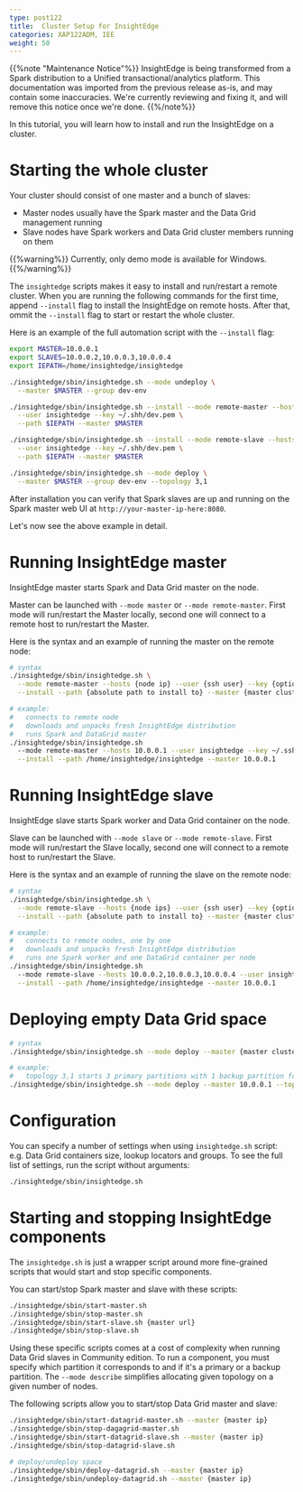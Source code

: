 ```yaml
---
type: post122
title:  Cluster Setup for InsightEdge
categories: XAP122ADM, IEE
weight: 50
---
```


{{%note "Maintenance Notice"%}}
InsightEdge is being transformed from a Spark distribution to a Unified transactional/analytics platform. This documentation was imported from the previous release as-is, and may contain some inaccuracies. We're currently reviewing and fixing it, and will remove this notice once we're done.
{{%/note%}}

In this tutorial, you will learn how to install and run the InsightEdge on a cluster.


# Starting the whole cluster

Your cluster should consist of one master and a bunch of slaves:

* Master nodes usually have the Spark master and the Data Grid management running
* Slave nodes have Spark workers and Data Grid cluster members running on them

{{%warning%}}
Currently, only demo mode is available for Windows.
{{%/warning%}}

The `insightedge` scripts makes it easy to install and run/restart a remote cluster.
When you are running the following commands for the first time, append `--install` flag to install the InsightEdge on remote hosts.
After that, ommit the `--install` flag to start or restart the whole cluster.

Here is an example of the full automation script with the `--install` flag:


```bash
export MASTER=10.0.0.1
export SLAVES=10.0.0.2,10.0.0.3,10.0.0.4
export IEPATH=/home/insightedge/insightedge

./insightedge/sbin/insightedge.sh --mode undeploy \
  --master $MASTER --group dev-env

./insightedge/sbin/insightedge.sh --install --mode remote-master --hosts $MASTER \
  --user insightedge --key ~/.shh/dev.pem \
  --path $IEPATH --master $MASTER

./insightedge/sbin/insightedge.sh --install --mode remote-slave --hosts $SLAVES \
  --user insightedge --key ~/.shh/dev.pem \
  --path $IEPATH --master $MASTER

./insightedge/sbin/insightedge.sh --mode deploy \
  --master $MASTER --group dev-env --topology 3,1
```


After installation you can verify that Spark slaves are up and running on the Spark master web UI at `http://your-master-ip-here:8080`.

Let's now see the above example in detail.


# Running InsightEdge master

InsightEdge master starts Spark and Data Grid master on the node.

Master can be launched with `--mode master` or `--mode remote-master`. First mode will run/restart the Master locally, second one will connect to a remote host to run/restart the Master.

Here is the syntax and an example of running the master on the remote node:

```bash
# syntax
./insightedge/sbin/insightedge.sh \
  --mode remote-master --hosts {node ip} --user {ssh user} --key {optional ssh access key} \
  --install --path {absolute path to install to} --master {master cluster ip}

# example:
#   connects to remote node
#   downloads and unpacks fresh InsightEdge distribution
#   runs Spark and DataGrid master
./insightedge/sbin/insightedge.sh
  --mode remote-master --hosts 10.0.0.1 --user insightedge --key ~/.ssh/dev.pem \
  --install --path /home/insightedge/insightedge --master 10.0.0.1
```


# Running InsightEdge slave

InsightEdge slave starts Spark worker and Data Grid container on the node.

Slave can be launched with `--mode slave` or `--mode remote-slave`. First mode will run/restart the Slave locally, second one will connect to a remote host to run/restart the Slave.

Here is the syntax and an example of running the slave on the remote node:


```bash
# syntax
./insightedge/sbin/insightedge.sh \
  --mode remote-slave --hosts {node ips} --user {ssh user} --key {optional ssh access key} \
  --install --path {absolute path to install to} --master {master cluster ip}

# example:
#   connects to remote nodes, one by one
#   downloads and unpacks fresh InsightEdge distribution
#   runs one Spark worker and one DataGrid container per node
./insightedge/sbin/insightedge.sh
  --mode remote-slave --hosts 10.0.0.2,10.0.0.3,10.0.0.4 --user insightedge --key ~/.ssh/dev.pem \
  --install --path /home/insightedge/insightedge --master 10.0.0.1
```



# Deploying empty Data Grid space



```bash
# syntax
./insightedge/sbin/insightedge.sh --mode deploy --master {master cluster ip}

# example:
#   topology 3,1 starts 3 primary partitions with 1 backup partition for each primary
./insightedge/sbin/insightedge.sh --mode deploy --master 10.0.0.1 --topology 3,1
```




# Configuration

You can specify a number of settings when using `insightedge.sh` script: e.g. Data Grid containers size, lookup locators and groups. To see the full list of settings, run the script without arguments:

```bash
./insightedge/sbin/insightedge.sh
```


# Starting and stopping InsightEdge components

The `insightedge.sh` is just a wrapper script around more fine-grained scripts that would start and stop specific components.

You can start/stop Spark master and slave with these scripts:

```bash
./insightedge/sbin/start-master.sh
./insightedge/sbin/stop-master.sh
./insightedge/sbin/start-slave.sh {master url}
./insightedge/sbin/stop-slave.sh
```

Using these specific scripts comes at a cost of complexity when running Data Grid slaves in Community edition.
To run a component, you must specify which partition it corresponds to and if it's a primary or a backup partition.
The `--mode describe` simplifies allocating given topology on a given number of nodes.

The following scripts allow you to start/stop Data Grid master and slave:


```bash
./insightedge/sbin/start-datagrid-master.sh --master {master ip}
./insightedge/sbin/stop-dagagrid-master.sh
./insightedge/sbin/start-datagrid-slave.sh --master {master ip}
./insightedge/sbin/stop-datagrid-slave.sh

# deploy/undeploy space
./insightedge/sbin/deploy-datagrid.sh --master {master ip}
./insightedge/sbin/undeploy-datagrid.sh --master {master ip}
```

